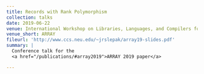 ```yaml
---
title: Records with Rank Polymorphism
collection: talks
date: 2019-06-22
venue: International Workshop on Libraries, Languages, and Compilers for Array Programming
venue_short: ARRAY
fileurl: 'http://www.ccs.neu.edu/~jrslepak/array19-slides.pdf'
summary: |
  Conference talk for the
  <a href="/publications/#array2019">ARRAY 2019 paper</a>

---
```

